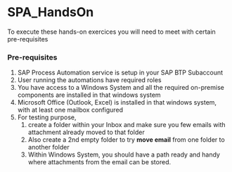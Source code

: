 # SPA_HandsOn
 
 To execute these hands-on exercices you will need to meet with certain pre-requisites
 
### Pre-requisites
1. SAP Process Automation service is setup in your SAP BTP Subaccount
2. User running the automations have required roles
3. You have access to a Windows System and all the required on-premise components are installed in that windows system
4. Microsoft Office (Outlook, Excel) is installed in that windows system, with at least one mailbox configured
5. For testing purpose, 
	1. create a folder within your Inbox and make sure you few emails with attachment already moved to that folder
	2. Also create a 2nd empty folder to try **move email** from one folder to another folder
	3. Within Windows System, you should have a path ready and handy where attachments from the email can be stored.